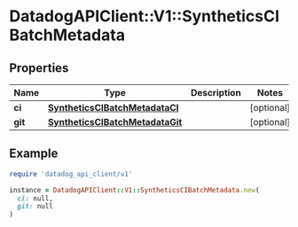 # DatadogAPIClient::V1::SyntheticsCIBatchMetadata

## Properties

| Name | Type | Description | Notes |
| ---- | ---- | ----------- | ----- |
| **ci** | [**SyntheticsCIBatchMetadataCI**](SyntheticsCIBatchMetadataCI.md) |  | [optional] |
| **git** | [**SyntheticsCIBatchMetadataGit**](SyntheticsCIBatchMetadataGit.md) |  | [optional] |

## Example

```ruby
require 'datadog_api_client/v1'

instance = DatadogAPIClient::V1::SyntheticsCIBatchMetadata.new(
  ci: null,
  git: null
)
```

